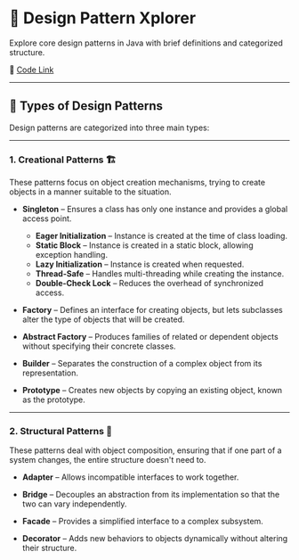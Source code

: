 # 📘 Design Pattern Xplorer

Explore core design patterns in Java with brief definitions and categorized structure.

🔗 [Code Link](https://github.com/X-roz/Java-Quest/tree/main/DesignPatternXplorer/src)

---

## 📌 Types of Design Patterns

Design patterns are categorized into three main types:

---

### 1. Creational Patterns 🏗️
These patterns focus on object creation mechanisms, trying to create objects in a manner suitable to the situation.

- **Singleton** – Ensures a class has only one instance and provides a global access point.
    - **Eager Initialization** – Instance is created at the time of class loading.
    - **Static Block** – Instance is created in a static block, allowing exception handling.
    - **Lazy Initialization** – Instance is created when requested.
    - **Thread-Safe** – Handles multi-threading while creating the instance.
    - **Double-Check Lock** – Reduces the overhead of synchronized access.

- **Factory** – Defines an interface for creating objects, but lets subclasses alter the type of objects that will be created.

- **Abstract Factory** – Produces families of related or dependent objects without specifying their concrete classes.

- **Builder** – Separates the construction of a complex object from its representation.

- **Prototype** – Creates new objects by copying an existing object, known as the prototype.

---

### 2. Structural Patterns 🧱
These patterns deal with object composition, ensuring that if one part of a system changes, the entire structure doesn't need to.

- **Adapter** – Allows incompatible interfaces to work together.

- **Bridge** – Decouples an abstraction from its implementation so that the two can vary independently.

- **Facade** – Provides a simplified interface to a complex subsystem.

- **Decorator** – Adds new behaviors to objects dynamically without altering their structure.
